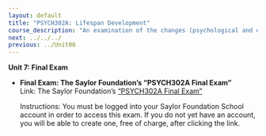 ```yaml
---
layout: default
title: "PSYCH302A: Lifespan Development"
course_description: "An examination of the changes (psychological and otherwise) that occur as a result of our physical and mental maturation."
next: ../../../
previous: ../Unit06
---
```

**Unit 7: Final Exam** <span id="7"></span> 
-   **Final Exam: The Saylor Foundation’s “PSYCH302A Final Exam”**
    Link: The Saylor Foundation’s [“PSYCH302A Final
    Exam”](http://school.saylor.org/mod/quiz/view.php?id=1200)  
      
     Instructions: You must be logged into your Saylor Foundation School
    account in order to access this exam. If you do not yet have an
    account, you will be able to create one, free of charge, after
    clicking the link.


